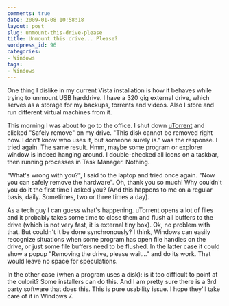 ```yaml
---
comments: true
date: 2009-01-08 10:58:18
layout: post
slug: unmount-this-drive-please
title: Unmount this drive... Please?
wordpress_id: 96
categories:
- Windows
tags:
- Windows
---
```


One thing I dislike in my current Vista installation is how it behaves while trying to unmount USB harddrive. I have a 320 gig external drive, which serves as a storage for my backups, torrents and videos. Also I store and run different virtual machines from it.

This morning I was about to go to the office. I shut down [uTorrent](http://www.utorrent.com/) and clicked "Safely remove" on my drive. "This disk cannot be removed right now. I don't know who uses it, but someone surely is." was the response. I tried again. The same result. Hmm, maybe some program or explorer window is indeed hanging around. I double-checked all icons on a taskbar, then running processes in Task Manager. Nothing.

"What's wrong with you?", I said to the laptop and tried once again. "Now you can safely remove the hardware". Oh, thank you so much! Why couldn't you do it the first time I asked you? (And this happens to me on a regular basis, daily. Sometimes, two or three times a day).

As a tech guy I can guess what's happening. uTorrent opens a lot of files and it probably takes some time to close them and flush all buffers to the drive (which is not very fast, it is external tiny box). Ok, no problem with that. But couldn't it be done synchronously? I think, Windows can easily recognize situations when some program has open file handles on the drive, or just some file buffers need to be flushed. In the latter case it could show a popup "Removing the drive, please wait..." and do its work. That would leave no space for speculations.

In the other case (when a program uses a disk): is it too difficult to point at the culprit? Some installers can do this. And I am pretty sure there is a 3rd party software that does this. This is pure usability issue. I hope they'll take care of it in Windows 7.
